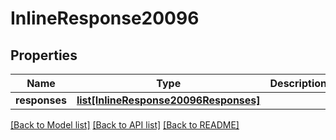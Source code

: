 # InlineResponse20096

## Properties
Name | Type | Description | Notes
------------ | ------------- | ------------- | -------------
**responses** | [**list[InlineResponse20096Responses]**](InlineResponse20096Responses.md) |  | [optional] 

[[Back to Model list]](../README.md#documentation-for-models) [[Back to API list]](../README.md#documentation-for-api-endpoints) [[Back to README]](../README.md)

